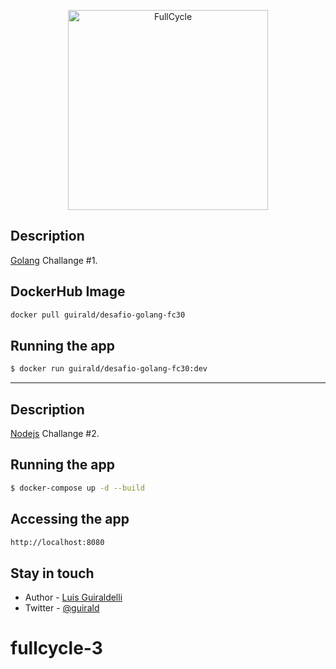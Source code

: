 <p align="center">
  <a href="https://fullcycle.com.br/" target="blank"><img src="https://compartilhandobr.com/wp-content/uploads/2020/07/full-cycle-3.jpg" width="320" alt="FullCycle" /></a>
</p>




## Description

[Golang](https://go.dev) Challange #1.

## DockerHub Image

```bash
docker pull guirald/desafio-golang-fc30
```

## Running the app

```bash
$ docker run guirald/desafio-golang-fc30:dev
```

----------------------------------------------------------------------------------

## Description

[Nodejs](https://nodejs.org) Challange #2.

## Running the app

```bash
$ docker-compose up -d --build
```

## Accessing the app

```bash
http://localhost:8080
```

## Stay in touch

- Author - [Luis Guiraldelli](https://github.com/guirald)
- Twitter - [@guirald](https://twitter.com/guirald)



# fullcycle-3
